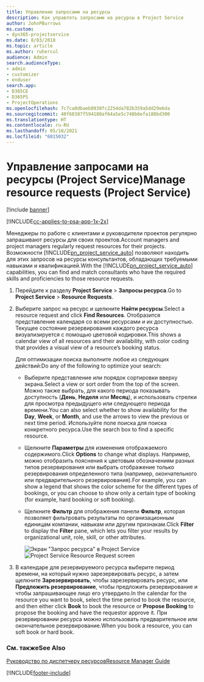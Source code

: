 ```yaml
---
title: Управление запросами на ресурсы
description: Как управлять запросами на ресурсы в Project Service
author: JohnPBurrows
ms.custom:
- dyn365-projectservice
ms.date: 8/03/2018
ms.topic: article
ms.author: ruhercul
audience: Admin
search.audienceType:
- admin
- customizer
- enduser
search.app:
- D365CE
- D365PS
- ProjectOperations
ms.openlocfilehash: 7c7ca0dbaeb8938fc2254da782b359a5dd29e6da
ms.sourcegitcommit: 40f68387f594180af64a5e5c748b6efa188bd300
ms.translationtype: HT
ms.contentlocale: ru-RU
ms.lasthandoff: 05/10/2021
ms.locfileid: "6015032"
---
```

# <a name="manage-resource-requests-project-service"></a><span data-ttu-id="ff87f-103">Управление запросами на ресурсы (Project Service)</span><span class="sxs-lookup"><span data-stu-id="ff87f-103">Manage resource requests (Project Service)</span></span>

[!include [banner](../includes/psa-now-project-operations.md)]

[!INCLUDE[cc-applies-to-psa-app-1x-2x](../includes/cc-applies-to-psa-app-1x-2x.md)]

<span data-ttu-id="ff87f-104">Менеджеры по работе с клиентами и руководители проектов регулярно запрашивают ресурсы для своих проектов.</span><span class="sxs-lookup"><span data-stu-id="ff87f-104">Account managers and project managers regularly request resources for their projects.</span></span> <span data-ttu-id="ff87f-105">Возможности [!INCLUDE[pn_project_service_auto](../includes/pn-project-service-auto.md)] позволяют находить для этих запросов на ресурсы консультантов, обладающих требуемыми навыками и квалификацией.</span><span class="sxs-lookup"><span data-stu-id="ff87f-105">With the [!INCLUDE[pn_project_service_auto](../includes/pn-project-service-auto.md)] capabilities, you can find and match consultants who have the required skills and proficiencies to those resource requests.</span></span>  
  
1. <span data-ttu-id="ff87f-106">Перейдите к разделу **Project Service** > **Запросы ресурса**.</span><span class="sxs-lookup"><span data-stu-id="ff87f-106">Go to **Project Service** > **Resource Requests**.</span></span>  
  
2. <span data-ttu-id="ff87f-107">Выберите запрос на ресурс и щелкните **Найти ресурсы**.</span><span class="sxs-lookup"><span data-stu-id="ff87f-107">Select a resource request and click **Find Resources**.</span></span> <span data-ttu-id="ff87f-108">Отобразится представление календаря со всеми ресурсами и их доступностью. Текущее состояние резервирования каждого ресурса визуализируется с помощью цветовой кодировки.</span><span class="sxs-lookup"><span data-stu-id="ff87f-108">This shows a calendar view of all resources and their availability, with color coding that provides a visual view of a resource’s booking status.</span></span>  
  
    <span data-ttu-id="ff87f-109">Для оптимизации поиска выполните любое из следующих действий:</span><span class="sxs-lookup"><span data-stu-id="ff87f-109">Do any of the following to optimize your search:</span></span>  
  
   -   <span data-ttu-id="ff87f-110">Выберите представление или порядок сортировки вверху экрана.</span><span class="sxs-lookup"><span data-stu-id="ff87f-110">Select a view or sort order from the top of the screen.</span></span> <span data-ttu-id="ff87f-111">Можно также выбрать, для какого периода показывать доступность (**День**, **Неделя** или **Месяц**), и использовать стрелки для просмотра предыдущего или следующего периода времени.</span><span class="sxs-lookup"><span data-stu-id="ff87f-111">You can also select whether to show availability for the **Day**, **Week**, or **Month**, and use the arrows to view the previous or next time period.</span></span> <span data-ttu-id="ff87f-112">Используйте поле поиска для поиска конкретного ресурса.</span><span class="sxs-lookup"><span data-stu-id="ff87f-112">Use the search box to find a specific resource.</span></span>  
  
   -   <span data-ttu-id="ff87f-113">Щелкните **Параметры** для изменения отображаемого содержимого.</span><span class="sxs-lookup"><span data-stu-id="ff87f-113">Click **Options** to change what displays.</span></span> <span data-ttu-id="ff87f-114">Например, можно отобразить пояснения к цветовым обозначениям разных типов резервирования или выбрать отображение только резервирования определенного типа (например, окончательного или предварительного резервирования).</span><span class="sxs-lookup"><span data-stu-id="ff87f-114">For example, you can show a legend that shows the color scheme for the different types of bookings, or you can choose to show only a certain type of booking (for example, hard booking or soft booking).</span></span>  
  
   -   <span data-ttu-id="ff87f-115">Щелкните **Фильтр** для отображения панели **Фильтр**, которая позволяет фильтровать результаты по организационным единицам компании, навыкам или другим признакам.</span><span class="sxs-lookup"><span data-stu-id="ff87f-115">Click **Filter** to display the **Filter** pane, which lets you filter your results by organizational unit, role, skill, or other attributes.</span></span>  
  
       <span data-ttu-id="ff87f-116">![Экран "Запрос ресурса" в Project Service](../psa/media/project-service-resource-request-screen.png "Экран &quot;Запрос ресурса&quot; в Project Service")</span><span class="sxs-lookup"><span data-stu-id="ff87f-116">![Project Service Resource Request screen](../psa/media/project-service-resource-request-screen.png "Project Service Resource Request screen")</span></span>  
  
3. <span data-ttu-id="ff87f-117">В календаре для резервируемого ресурса выберите период времени, на который нужно зарезервировать ресурс, а затем щелкните **Зарезервировать**, чтобы зарезервировать ресурс, или **Предложить резервирование**, чтобы предложить резервирование и чтобы запрашивающее лицо его утвердило.</span><span class="sxs-lookup"><span data-stu-id="ff87f-117">In the calendar for the resource you want to book, select the time period to book the resource, and then either click **Book** to book the resource or **Propose Booking** to propose the booking and have the requestor approve it.</span></span> <span data-ttu-id="ff87f-118">При резервировании ресурса можно использовать предварительное или окончательное резервирование.</span><span class="sxs-lookup"><span data-stu-id="ff87f-118">When you book a resource, you can soft book or hard book.</span></span>  
  
### <a name="see-also"></a><span data-ttu-id="ff87f-119">См. также</span><span class="sxs-lookup"><span data-stu-id="ff87f-119">See Also</span></span>  
 [<span data-ttu-id="ff87f-120">Руководство по диспетчеру ресурсов</span><span class="sxs-lookup"><span data-stu-id="ff87f-120">Resource Manager Guide</span></span>](../psa/resource-manager-guide.md)


[!INCLUDE[footer-include](../includes/footer-banner.md)]